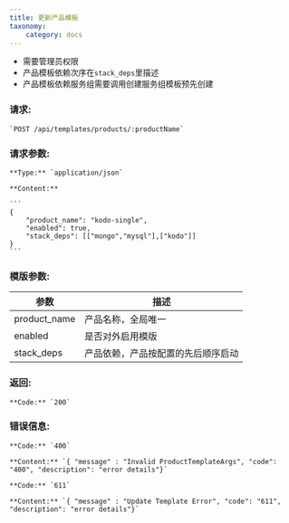 ```yaml
---
title: 更新产品模板
taxonomy:
    category: docs
---
```


- 需要管理员权限
- 产品模板依赖次序在`stack_deps`里描述
- 产品模板依赖服务组需要调用创建服务组模板预先创建

### **请求:**

    `POST /api/templates/products/:productName`

### **请求参数:**

	**Type:** `application/json`
	
	**Content:**

    ```
	{
		"product_name": "kodo-single",
		"enabled": true,
        "stack_deps": [["mongo","mysql"],["kodo"]]
	}
	```	
### **模版参数:**

|  参数       |   描述                     |
|------------|----------------------------|
|product_name|产品名称，全局唯一             |
|enabled     |是否对外启用模版               |
|stack_deps  |产品依赖，产品按配置的先后顺序启动|

### **返回:**

	**Code:** `200`

### **错误信息:**

	**Code:** `400`
  	
  	**Content:** `{ "message" : "Invalid ProductTemplateArgs", "code": "400", "description": "error details"}`

	**Code:** `611`
  	
  	**Content:** `{ "message" : "Update Template Error", "code": "611", "description": "error details"}`